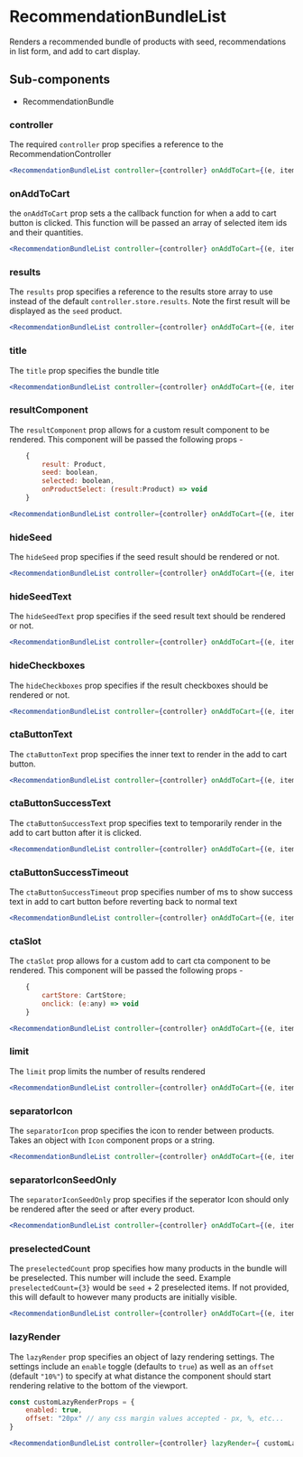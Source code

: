 # RecommendationBundleList

Renders a recommended bundle of products with seed, recommendations in list form, and add to cart display.

## Sub-components
- RecommendationBundle

### controller
The required `controller` prop specifies a reference to the RecommendationController

```jsx
<RecommendationBundleList controller={controller} onAddToCart={(e, items)=>{console.log(items)}} />
```

### onAddToCart 
the `onAddToCart` prop sets a the callback function for when a add to cart button is clicked. This function will be passed an array of selected item ids and their quantities. 

```jsx
<RecommendationBundleList controller={controller} onAddToCart={(e, items)=>{console.log(items)}} />
```

### results
The `results` prop specifies a reference to the results store array to use instead of the default `controller.store.results`. Note the first result will be displayed as the `seed` product. 

```jsx
<RecommendationBundleList controller={controller} onAddToCart={(e, items)=>{console.log(items)}} results={controller.store.results} />
```

### title
The `title` prop specifies the bundle title

```jsx
<RecommendationBundleList controller={controller} onAddToCart={(e, items)=>{console.log(items)}} title={'Recommended Bundle'} />
```

### resultComponent
The `resultComponent` prop allows for a custom result component to be rendered. This component will be passed the following props -

```jsx
	{ 
		result: Product, 
		seed: boolean, 
		selected: boolean, 
		onProductSelect: (result:Product) => void
	}
```

```jsx
<RecommendationBundleList controller={controller} onAddToCart={(e, items)=>{console.log(items)}} resultComponent={<ResultSlot />} />
```


### hideSeed
The `hideSeed` prop specifies if the seed result should be rendered or not.  

```jsx
<RecommendationBundleList controller={controller} onAddToCart={(e, items)=>{console.log(items)}} hideSeed={true} />
```

### hideSeedText
The `hideSeedText` prop specifies if the seed result text should be rendered or not.  

```jsx
<RecommendationBundleList controller={controller} onAddToCart={(e, items)=>{console.log(items)}} hideSeedText={true} />
```


### hideCheckboxes
The `hideCheckboxes` prop specifies if the result checkboxes should be rendered or not.  

```jsx
<RecommendationBundleList controller={controller} onAddToCart={(e, items)=>{console.log(items)}} hideCheckboxes={true} />
```

### ctaButtonText
The `ctaButtonText` prop specifies the inner text to render in the add to cart button.

```jsx
<RecommendationBundleList controller={controller} onAddToCart={(e, items)=>{console.log(items)}} ctaButtonText={'Add Bundle'} />
```

### ctaButtonSuccessText
The `ctaButtonSuccessText` prop specifies text to temporarily render in the add to cart button after it is clicked.

```jsx
<RecommendationBundleList controller={controller} onAddToCart={(e, items)=>{console.log(items)}} ctaButtonSuccessText={'Thanks for Shopping!'} />
```

### ctaButtonSuccessTimeout
The `ctaButtonSuccessTimeout` prop specifies number of ms to show success text in add to cart button before reverting back to normal text

```jsx
<RecommendationBundleList controller={controller} onAddToCart={(e, items)=>{console.log(items)}} ctaButtonSuccessTimeout={1500} />
```

### ctaSlot
The `ctaSlot` prop allows for a custom add to cart cta component to be rendered. This component will be passed the following props -

```jsx	
	{ 
		cartStore: CartStore;
		onclick: (e:any) => void
	}
```

```jsx
<RecommendationBundleList controller={controller} onAddToCart={(e, items)=>{console.log(items)}} ctaSlot={<CTASlot />} />
```

### limit
The `limit` prop limits the number of results rendered

```jsx
<RecommendationBundleList controller={controller} onAddToCart={(e, items)=>{console.log(items)}} limit={5} />
```

### separatorIcon
The `separatorIcon` prop specifies the icon to render between products. Takes an object with `Icon` component props or a string.     

```jsx
<RecommendationBundleList controller={controller} onAddToCart={(e, items)=>{console.log(items)}} separatorIcon={'cog'} />
```

### separatorIconSeedOnly
The `separatorIconSeedOnly` prop specifies if the seperator Icon should only be rendered after the seed or after every product.     

```jsx
<RecommendationBundleList controller={controller} onAddToCart={(e, items)=>{console.log(items)}} separatorIconSeedOnly={true} />
```

### preselectedCount
The `preselectedCount` prop specifies how many products in the bundle will be preselected. This number will include the seed. Example `preselectedCount={3}` would be `seed` + 2 preselected items. If not provided, this will default to however many products are initially visible. 

```jsx
<RecommendationBundleList controller={controller} onAddToCart={(e, items)=>{console.log(items)}} preselectedCount={4} />
```

### lazyRender 
The `lazyRender` prop specifies an object of lazy rendering settings. The settings include an `enable` toggle (defaults to `true`) as well as an `offset` (default `"10%"`) to specify at what distance the component should start rendering relative to the bottom of the viewport.

```jsx
const customLazyRenderProps = {
	enabled: true,
	offset: "20px" // any css margin values accepted - px, %, etc...
}

<RecommendationBundleList controller={controller} lazyRender={ customLazyRenderProps } onAddToCart={(e, items)=>{console.log(items)}} />
```

